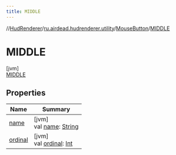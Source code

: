```yaml
---
title: MIDDLE
---
```

//[HudRenderer](../../../../index.html)/[ru.airdead.hudrenderer.utility](../../index.html)/[MouseButton](../index.html)/[MIDDLE](index.html)



# MIDDLE



[jvm]\
[MIDDLE](index.html)



## Properties


| Name | Summary |
|---|---|
| [name](../../-scroll-direction/-d-o-w-n/index.html#-372974862%2FProperties%2F863300109) | [jvm]<br>val [name](../../-scroll-direction/-d-o-w-n/index.html#-372974862%2FProperties%2F863300109): [String](https://kotlinlang.org/api/latest/jvm/stdlib/kotlin/-string/index.html) |
| [ordinal](../../-scroll-direction/-d-o-w-n/index.html#-739389684%2FProperties%2F863300109) | [jvm]<br>val [ordinal](../../-scroll-direction/-d-o-w-n/index.html#-739389684%2FProperties%2F863300109): [Int](https://kotlinlang.org/api/latest/jvm/stdlib/kotlin/-int/index.html) |

